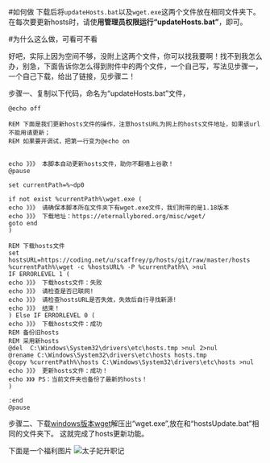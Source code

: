 #如何做
下载后将`updateHosts.bat`以及`wget.exe`这两个文件放在相同文件夹下。在每次要更新hosts时，请使**用管理员权限运行“updateHosts.bat”**，即可。

#为什么这么做，可看可不看

好吧，实际上因为空间不够，没附上这两个文件，你可以找我要啊！找不到我怎么办，别急，下面告诉你怎么得到附件中的两个文件，一个自己写，写法见步骤一，一个自己下载，给出了链接，见步骤二！

步骤一、复制以下代码，命名为“updateHosts.bat”文件，



    @echo off
    
    REM 下面是我们更新hosts文件的操作，注意hostsURL为网上的hosts文件地址，如果该url不能用请更新；
    REM 如果要开调试，把第一行变为@echo on


    echo 》》》 本脚本自动更新hosts文件，助你不翻墙上谷歌！
    @pause
    
    set currentPath=%~dp0
    
    if not exist %currentPath%\wget.exe (
    echo 》》》 请确保本脚本所在文件夹下有wget.exe文件，我们附带的是1.18版本
    echo 》》》 下载地址：https://eternallybored.org/misc/wget/
    goto end
    )
    
    REM 下载hosts文件
    set hostsURL=https://coding.net/u/scaffrey/p/hosts/git/raw/master/hosts
    %currentPath%\wget -c %hostsURL% -P %currentPath%\ >nul 
    IF ERRORLEVEL 1 (
    echo 》》》 下载hosts文件：失败
    echo 》》》 请检查是否已联网!
    echo 》》》 请检查hostsURL是否失效，失效后自行寻找新源!
    echo 》》》 结束！
    ) Else IF ERRORLEVEL 0 (
    echo 》》》 下载hosts文件：成功
    REM 备份旧hosts
    REM 采用新hosts
    @del  C:\Windows\System32\drivers\etc\hosts.tmp >nul 2>nul
    @rename C:\Windows\System32\drivers\etc\hosts hosts.tmp
    @copy %currentPath%\hosts C:\Windows\System32\drivers\etc\hosts >nul
    echo 》》》 更新hosts文件：成功！
    echo 》》》 PS：当前文件夹也备份了最新的hosts！
    )
    
    :end
    @pause

步骤二、下载[windows版本wget](https://eternallybored.org/misc/wget/  )解压出“wget.exe”,放在和“hostsUpdate.bat”相同的文件夹下。
这就完成了hosts更新功能。


下面是一个福利图片
![太子妃升职记](http://img1.3lian.com/2015/w21/22/d/106.jpg)